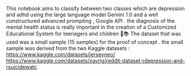 This notebook aims to classify between two classes which are depression and adhd using the large language model Gemini 1.0 and a well constructured advanced prompting , Google API . the diagnosis of the mental health status is really important in the creation of a Customized Educational System for teenagers and children 🧑📚
The dataset that was used was a small sample (15 samples) for the proof of concept . the small sample was derived from the two Kaggle datasets :
https://www.kaggle.com/datasets/jerseyneo/
https://www.kaggle.com/datasets/xavrig/reddit-dataset-rdepression-and-rsuicidewatc. 
